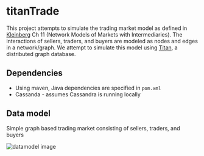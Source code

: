 # titanTrade
This project attempts to simulate the trading market model as defined in [Kleinberg](https://www.cs.cornell.edu/home/kleinber/networks-book/) Ch 11 (Network Models of Markets with Intermediaries).
The interactions of sellers, traders, and buyers are modeled as nodes and edges in a network/graph. We attempt to simulate this model using
[Titan](http://thinkaurelius.github.io/titan/), a distributed graph database.

## Dependencies
* Using maven, Java dependencies are specified in `pom.xml`
* Cassanda - assumes Cassandra is running locally


## Data model
Simple graph based trading market consisting of sellers, traders, and buyers

![datamodel image](/img/market.png)

